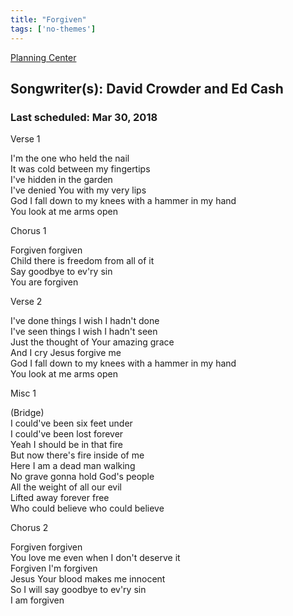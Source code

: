 ```yaml
---
title: "Forgiven"
tags: ['no-themes']
---
```


[Planning Center](https://services.planningcenteronline.com/songs/13963339)

## Songwriter(s): David Crowder and Ed Cash
### Last scheduled: Mar 30, 2018          

Verse 1  
  
I'm the one who held the nail  
It was cold between my fingertips  
I've hidden in the garden  
I've denied You with my very lips  
God I fall down to my knees with a hammer in my hand  
You look at me arms open  
  
Chorus 1  
  
Forgiven forgiven  
Child there is freedom from all of it  
Say goodbye to ev'ry sin  
You are forgiven  
  
Verse 2  
  
I've done things I wish I hadn't done  
I've seen things I wish I hadn't seen  
Just the thought of Your amazing grace  
And I cry Jesus forgive me  
God I fall down to my knees with a hammer in my hand  
You look at me arms open  
  
Misc 1  
  
(Bridge)  
I could've been six feet under  
I could've been lost forever  
Yeah I should be in that fire  
But now there's fire inside of me  
Here I am a dead man walking  
No grave gonna hold God's people  
All the weight of all our evil  
Lifted away forever free  
Who could believe who could believe  
  
Chorus 2  
  
Forgiven forgiven  
You love me even when I don't deserve it  
Forgiven I'm forgiven  
Jesus Your blood makes me innocent  
So I will say goodbye to ev'ry sin  
I am forgiven
